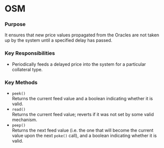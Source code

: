 # OSM

### **Purpose**

It ensures that new price values propagated from the Oracles are not taken up by the system until a specified delay has passed.

### Key Responsibilities

* Periodically feeds a delayed price into the system for a particular collateral type.

### Key Methods

* `peek()`\
  Returns the current feed value and a boolean indicating whether it is valid.
* `read()`\
  Returns the current feed value; reverts if it was not set by some valid mechanism.
* `peep()`\
  Returns the next feed value (i.e. the one that will become the current value upon the next `poke()` call), and a boolean indicating whether it is valid.
